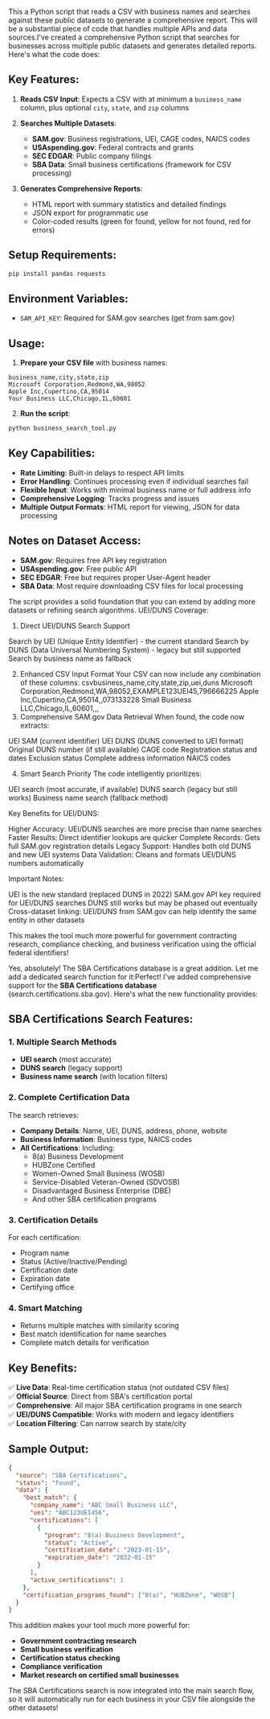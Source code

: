 This a Python script that reads a CSV with business names and searches against these public datasets to generate a comprehensive report. This will be a substantial piece of code that handles multiple APIs and data sources.I've created a comprehensive Python script that searches for businesses across multiple public datasets and generates detailed reports. Here's what the code does:

## Key Features:

1. **Reads CSV Input**: Expects a CSV with at minimum a `business_name` column, plus optional `city`, `state`, and `zip` columns

2. **Searches Multiple Datasets**:
   - **SAM.gov**: Business registrations, UEI, CAGE codes, NAICS codes
   - **USAspending.gov**: Federal contracts and grants
   - **SEC EDGAR**: Public company filings
   - **SBA Data**: Small business certifications (framework for CSV processing)

3. **Generates Comprehensive Reports**:
   - HTML report with summary statistics and detailed findings
   - JSON export for programmatic use
   - Color-coded results (green for found, yellow for not found, red for errors)

## Setup Requirements:

```bash
pip install pandas requests
```

## Environment Variables:
- `SAM_API_KEY`: Required for SAM.gov searches (get from sam.gov)

## Usage:

1. **Prepare your CSV file** with business names:
```csv
business_name,city,state,zip
Microsoft Corporation,Redmond,WA,98052
Apple Inc,Cupertino,CA,95014
Your Business LLC,Chicago,IL,60601
```

2. **Run the script**:
```python
python business_search_tool.py
```

## Key Capabilities:

- **Rate Limiting**: Built-in delays to respect API limits
- **Error Handling**: Continues processing even if individual searches fail
- **Flexible Input**: Works with minimal business name or full address info
- **Comprehensive Logging**: Tracks progress and issues
- **Multiple Output Formats**: HTML report for viewing, JSON for data processing

## Notes on Dataset Access:

- **SAM.gov**: Requires free API key registration
- **USAspending.gov**: Free public API
- **SEC EDGAR**: Free but requires proper User-Agent header
- **SBA Data**: Most require downloading CSV files for local processing

The script provides a solid foundation that you can extend by adding more datasets or refining search algorithms.
UEI/DUNS Coverage:
1. Direct UEI/DUNS Search Support

Search by UEI (Unique Entity Identifier) - the current standard
Search by DUNS (Data Universal Numbering System) - legacy but still supported
Search by business name as fallback

2. Enhanced CSV Input Format
Your CSV can now include any combination of these columns:
csvbusiness_name,city,state,zip,uei,duns
Microsoft Corporation,Redmond,WA,98052,EXAMPLE123UEI45,796666225
Apple Inc,Cupertino,CA,95014,,073133228
Small Business LLC,Chicago,IL,60601,,,
3. Comprehensive SAM.gov Data Retrieval
When found, the code now extracts:

UEI SAM (current identifier)
UEI DUNS (DUNS converted to UEI format)
Original DUNS number (if still available)
CAGE code
Registration status and dates
Exclusion status
Complete address information
NAICS codes

4. Smart Search Priority
The code intelligently prioritizes:

UEI search (most accurate, if available)
DUNS search (legacy but still works)
Business name search (fallback method)

Key Benefits for UEI/DUNS:

Higher Accuracy: UEI/DUNS searches are more precise than name searches
Faster Results: Direct identifier lookups are quicker
Complete Records: Gets full SAM.gov registration details
Legacy Support: Handles both old DUNS and new UEI systems
Data Validation: Cleans and formats UEI/DUNS numbers automatically

Important Notes:

UEI is the new standard (replaced DUNS in 2022)
SAM.gov API key required for UEI/DUNS searches
DUNS still works but may be phased out eventually
Cross-dataset linking: UEI/DUNS from SAM.gov can help identify the same entity in other datasets

This makes the tool much more powerful for government contracting research, compliance checking, and business verification using the official federal identifiers!


Yes, absolutely! The SBA Certifications database is a great addition. Let me add a dedicated search function for it:Perfect! I've added comprehensive support for the **SBA Certifications database** (search.certifications.sba.gov). Here's what the new functionality provides:

## SBA Certifications Search Features:

### 1. **Multiple Search Methods**
- **UEI search** (most accurate)
- **DUNS search** (legacy support) 
- **Business name search** (with location filters)

### 2. **Complete Certification Data**
The search retrieves:
- **Company Details**: Name, UEI, DUNS, address, phone, website
- **Business Information**: Business type, NAICS codes
- **All Certifications**: Including:
  - 8(a) Business Development
  - HUBZone Certified
  - Women-Owned Small Business (WOSB)
  - Service-Disabled Veteran-Owned (SDVOSB)
  - Disadvantaged Business Enterprise (DBE)
  - And other SBA certification programs

### 3. **Certification Details**
For each certification:
- Program name
- Status (Active/Inactive/Pending)
- Certification date
- Expiration date
- Certifying office

### 4. **Smart Matching**
- Returns multiple matches with similarity scoring
- Best match identification for name searches
- Complete match details for verification

## Key Benefits:

✅ **Live Data**: Real-time certification status (not outdated CSV files)  
✅ **Official Source**: Direct from SBA's certification portal  
✅ **Comprehensive**: All major SBA certification programs in one search  
✅ **UEI/DUNS Compatible**: Works with modern and legacy identifiers  
✅ **Location Filtering**: Can narrow search by state/city  

## Sample Output:
```json
{
  "source": "SBA Certifications",
  "status": "found",
  "data": {
    "best_match": {
      "company_name": "ABC Small Business LLC",
      "uei": "ABC123UEI456",
      "certifications": [
        {
          "program": "8(a) Business Development",
          "status": "Active",
          "certification_date": "2023-01-15",
          "expiration_date": "2032-01-15"
        }
      ],
      "active_certifications": 1
    },
    "certification_programs_found": ["8(a)", "HUBZone", "WOSB"]
  }
}
```

This addition makes your tool much more powerful for:
- **Government contracting research**
- **Small business verification**
- **Certification status checking**
- **Compliance verification**
- **Market research on certified small businesses**

The SBA Certifications search is now integrated into the main search flow, so it will automatically run for each business in your CSV file alongside the other datasets!
